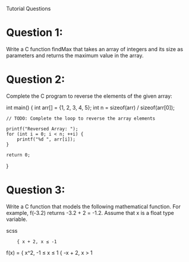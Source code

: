 Tutorial Questions

# Question 1:
Write a C function findMax that takes an array of integers and its size as parameters and returns the maximum value in the array.

# Question 2:
Complete the C program to reverse the elements of the given array:


int main() {
    int arr[] = {1, 2, 3, 4, 5};
    int n = sizeof(arr) / sizeof(arr[0]);

    // TODO: Complete the loop to reverse the array elements

    printf("Reversed Array: ");
    for (int i = 0; i < n; ++i) {
        printf("%d ", arr[i]);
    }

    return 0;
}

# Question 3:
Write a C function that models the following mathematical function.
For example, f(-3.2) returns -3.2 + 2 = -1.2. Assume that x is a float type variable.

scss

        { x + 2, x ≤ -1
f(x) =  { x^2, -1 ≤ x ≤ 1
        { -x + 2, x > 1

